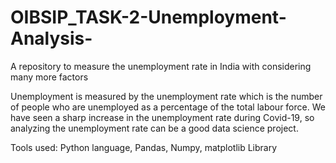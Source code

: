 # OIBSIP_TASK-2-Unemployment-Analysis-
A repository to measure the unemployment rate in India with considering many more factors

Unemployment is measured by the unemployment rate which is the number of people
who are unemployed as a percentage of the total labour force. We have seen a sharp
increase in the unemployment rate during Covid-19, so analyzing the unemployment rate
can be a good data science project. 

Tools used:
Python language,
Pandas,
Numpy,
matplotlib Library

